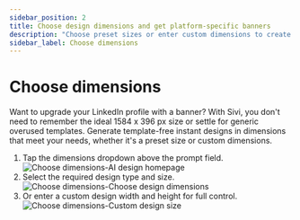 ```yaml
---
sidebar_position: 2
title: Choose design dimensions and get platform-specific banners
description: "Choose preset sizes or enter custom dimensions to create designs that fit your specific needs in Sivi AI."
sidebar_label: Choose dimensions
---
```


# Choose dimensions

Want to upgrade your LinkedIn profile with a banner? With Sivi, you don't need to remember the ideal 1584 x 396 px size or settle for generic overused templates. 
Generate template-free instant designs in dimensions that meet your needs, whether it's a preset size or custom dimensions.

<ol>
  <li>Tap the dimensions dropdown above the prompt field.</li>
  <img src="/img/generate-your-first-design/choose-dimensions/1_choose-dimensions_ai-design-homepage.png" alt="Choose dimensions-AI design homepage" />
  <li>Select the required design type and size.</li>
  <img src="/img/generate-your-first-design/choose-dimensions/2_choose-dimensions_choose-design-dimensions.png" alt="Choose dimensions-Choose design dimensions" />
  <li>Or enter a custom design width and height for full control.</li>
  <img src="/img/generate-your-first-design/choose-dimensions/3_choose-dimensions_custom-design-size.png" alt="Choose dimensions-Custom design size" />
</ol>